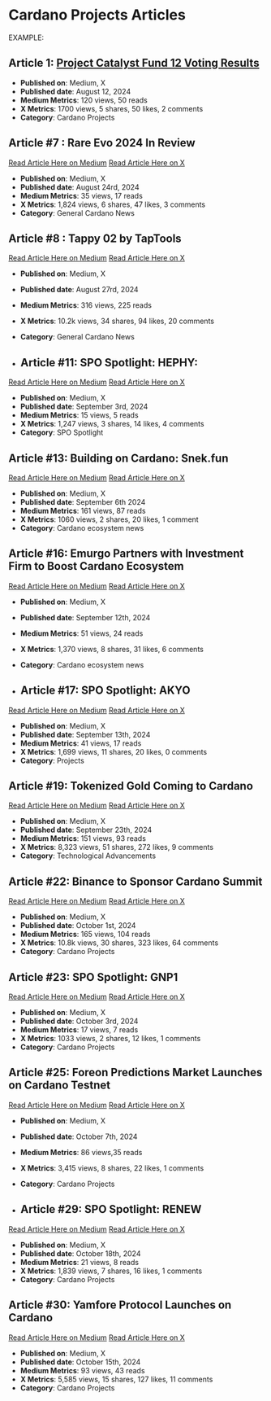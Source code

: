 # Cardano Projects Articles

EXAMPLE:
## Article 1: [Project Catalyst Fund 12 Voting Results](https://medium.com/link-to-article)
- **Published on**: Medium, X
- **Published date**: August 12, 2024
- **Medium Metrics**: 120 views, 50 reads
- **X Metrics**: 1700 views, 5 shares, 50 likes, 2 comments
- **Category**: Cardano Projects

## Article #7 : Rare Evo 2024 In Review
[Read Article Here on Medium]( https://medium.com/tap-in-with-taptools/rare-evo-las-vegas-2024-f90811a45348)
[Read Article Here on X]( https://x.com/TapTools/status/1827058226594247107)

- **Published on**: Medium, X
- **Published date**: August 24rd, 2024  
- **Medium Metrics**: 35 views, 17 reads
- **X Metrics**: 1,824 views, 6 shares, 47 likes, 3 comments  
- **Category**: General Cardano News

## Article #8 : Tappy 02 by TapTools
[Read Article Here on Medium]( https://medium.com/tap-in-with-taptools/tappy-02-by-taptools-8666e172d728)
[Read Article Here on X]( https://x.com/TapTools/status/1828479234269991232)

- **Published on**: Medium, X
- **Published date**: August 27rd, 2024  
- **Medium Metrics**: 316 views, 225 reads
- **X Metrics**: 10.2k views, 34 shares, 94 likes, 20 comments  
- **Category**: General Cardano News

- ## Article #11: SPO Spotlight: HEPHY: 
[Read Article Here on Medium]( https://medium.com/tap-in-with-taptools/spo-spotlight-hephy-b270f0ea8577)
[Read Article Here on X]( https://x.com/TapTools/status/1831097339282345985)

- **Published on**: Medium, X
- **Published date**: September 3rd, 2024
- **Medium Metrics**: 15 views, 5 reads
- **X Metrics**: 1,247 views, 3 shares, 14 likes, 4 comments
- **Category**: SPO Spotlight

## Article #13: Building on Cardano: Snek.fun
[Read Article Here on Medium]( https://medium.com/tap-in-with-taptools/token-spotlight-strike-a0d172a286e0)
[Read Article Here on X]( https://x.com/TapTools/status/1832124420338684246)

- **Published on**: Medium, X
- **Published date**: September 6th 2024
- **Medium Metrics**: 161 views, 87 reads
- **X Metrics**: 1060 views, 2 shares, 20 likes, 1 comment
- **Category**: Cardano ecosystem news

## Article #16: Emurgo Partners with Investment Firm to Boost Cardano Ecosystem
[Read Article Here on Medium]( https://medium.com/tap-in-with-taptools/emurgo-partners-with-investment-firm-to-boost-cardano-ecosystem-24b6de53912e)
[Read Article Here on X]( https://x.com/TapTools/status/1834302323814006877)

- **Published on**: Medium, X
- **Published date**: September 12th, 2024
- **Medium Metrics**: 51 views, 24 reads
- **X Metrics**: 1,370 views, 8 shares, 31 likes, 6 comments
- **Category**: Cardano ecosystem news

- ## Article #17: SPO Spotlight: AKYO
[Read Article Here on Medium]( https://medium.com/tap-in-with-taptools/spo-spotlight-akyo-5d3a07551a2f)
[Read Article Here on X](https://x.com/TapTools/status/1834735929505845290) 

- **Published on**: Medium, X
- **Published date**: September 13th, 2024
- **Medium Metrics**: 41 views, 17 reads
- **X Metrics**: 1,699 views, 11 shares, 20 likes, 0 comments
- **Category**: Projects


## Article #19: Tokenized Gold Coming to Cardano
[Read Article Here on Medium]( https://medium.com/tap-in-with-taptools/tokenized-gold-coming-to-cardano-49ed4481b134)
[Read Article Here on X](https://x.com/TapTools/status/1838299798933258512 )

- **Published on**: Medium, X
- **Published date**: September 23th, 2024
- **Medium Metrics**: 151 views, 93 reads
- **X Metrics**: 8,323 views, 51 shares, 272 likes, 9 comments
- **Category**: Technological Advancements

## Article #22: Binance to Sponsor Cardano Summit
[Read Article Here on Medium]( https://medium.com/tap-in-with-taptools/binance-to-sponsor-cardano-summit-f1ccb23fd897   )
[Read Article Here on X](https://x.com/TapTools/status/1841232622724530390  )

- **Published on**: Medium, X
- **Published date**: October 1st, 2024
- **Medium Metrics**: 165 views, 104 reads
- **X Metrics**: 10.8k views, 30 shares, 323 likes, 64 comments
- **Category**: Cardano Projects

## Article #23: SPO Spotlight: GNP1
[Read Article Here on Medium]( https://medium.com/tap-in-with-taptools/spo-spotlight-gnp1-67838fcc57b1 )
[Read Article Here on X](https://x.com/TapTools/status/1841939140805591068 )

- **Published on**: Medium, X
- **Published date**: October 3rd, 2024
- **Medium Metrics**: 17 views, 7 reads
- **X Metrics**: 1033 views, 2 shares, 12 likes, 1 comments
- **Category**: Cardano Projects

## Article #25: Foreon Predictions Market Launches on Cardano Testnet
[Read Article Here on Medium](https://medium.com/tap-in-with-taptools/foreon-predictions-market-launches-testnet-on-cardano-8f123adb1d91)
[Read Article Here on X](https://x.com/TapTools/status/1843404433394389003  )

- **Published on**: Medium, X
- **Published date**: October 7th, 2024
- **Medium Metrics**: 86 views,35 reads
- **X Metrics**: 3,415 views, 8 shares, 22 likes, 1 comments
- **Category**: Cardano Projects

- ## Article #29: SPO Spotlight: RENEW
[Read Article Here on Medium]( https://medium.com/tap-in-with-taptools/spo-spotlight-renew-ad397c5b85fc)
[Read Article Here on X](https://x.com/TapTools/status/1847386367057387782)

- **Published on**: Medium, X
- **Published date**: October 18th, 2024
- **Medium Metrics**: 21 views, 8 reads
- **X Metrics**: 1,839 views, 7 shares, 16 likes, 1 comments
- **Category**: Cardano Projects

## Article #30: Yamfore Protocol Launches on Cardano
[Read Article Here on Medium]( https://medium.com/tap-in-with-taptools/yamfore-protocol-launches-on-cardano-ce38ef46fdbf )
[Read Article Here on X](https://x.com/TapTools/status/1846262477585371428)

- **Published on**: Medium, X
- **Published date**: October 15th, 2024
- **Medium Metrics**: 93 views, 43 reads
- **X Metrics**: 5,585 views, 15 shares, 127 likes, 11 comments
- **Category**: Cardano Projects
